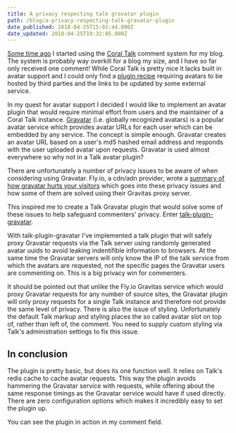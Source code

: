 ```yaml
---
title: A privacy respecting talk gravatar plugin
path: /blog/a-privacy-respecting-talk-gravatar-plugin
date_published: 2018-04-25T15:01:44.000Z
date_updated: 2018-04-25T19:32:05.000Z
---
```


[Some time ago](https://snorre.io/setting-up-coral-talk/) I started using the [Coral Talk](https://coralproject.net/products/talk.html) comment system for my blog. The system is probably way overkill for a blog my size, and I have so far only received one comment! While Coral Talk is pretty nice it lacks built in avatar support and I could only find a [plugin recipe](https://github.com/coralproject/talk-recipes/tree/master/plugins/avatar) requiring avatars to be hosted by third parties and the links to be updated by some external service.

In my quest for avatar support I decided I would like to implement an avatar plugin that would require minimal effort from users and the maintainer of a Coral Talk instance. [Gravatar](https://en.gravatar.com/) (i.e. globally recognized avatars) is a popular avatar service which provides avatar URLs for each user which can be embedded by any service. The concept is simple enough. Gravatar creates an avatar URL based on a user's md5 hashed email address and responds with the user uploaded avatar upon requests. Gravatar is used almost everywhere so why not in a Talk avatar plugin?

There are unfortunately a number of privacy issues to be aware of when considering using Gravatar. Fly.io, a cdn/adn provider, wrote a [summary of how gravatar hurts your visitors](https://fly.io/articles/how-gravatar-hurts-your-visitors/) which goes into these privacy issues and how some of them are solved using their Gravitas proxy server.

This inspired me to create a Talk Gravatar plugin that would solve some of these issues to help safeguard commenters' privacy. Enter [talk-plugin-gravatar](https://github.com/snorremd/talk-plugin-gravatar).

With talk-plugin-gravatar I've implemented a talk plugin that will safely proxy Gravatar requests via the Talk server using randomly generated avatar uuids to avoid leaking indentifible information to browsers. At the same time the Gravatar servers will only know the IP of the talk service from which the avatars are requested, not the specific pages the Gravatar users are commenting on. This is a big privacy win for commenters.

It should be pointed out that unlike the Fly.io Gravitas service which would proxy Gravatar requests for any number of source sites, the Gravatar plugin will only proxy requests for a single Talk instance and therefore not provide the same level of privacy. There is also the issue of styling. Unfortunately the default Talk markup and styling places the so called avatar slot on top of, rather than left of, the comment. You need to supply custom styling via Talk's administration settings to fix this issue.

## In conclusion

The plugin is pretty basic, but does its one function well. It relies on Talk's redis cache to cache avatar requests. This way the plugin avoids hammering the Gravatar service with requests, while offering about the same response timings as the Gravatar service would have if used directly. There are zero configuration options which makes it incredibly easy to set the plugin up.

You can see the plugin in action in my comment field.

